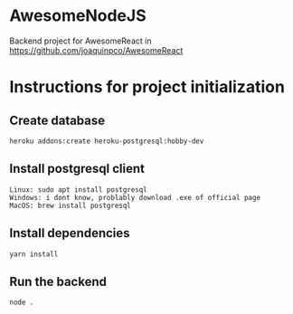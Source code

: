 # AwesomeNodeJS
Backend project for AwesomeReact in https://github.com/joaquinpco/AwesomeReact

# Instructions for project initialization
## Create database
```
heroku addons:create heroku-postgresql:hobby-dev
```
## Install postgresql client
```
Linux: sudo apt install postgresql
Windows: i dont know, problably download .exe of official page
MacOS: brew install postgresql
```
## Install dependencies
```
yarn install
```
## Run the backend
```
node .
```